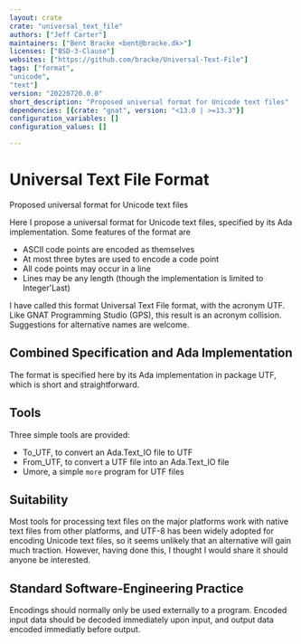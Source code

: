 ```yaml
---
layout: crate
crate: "universal_text_file"
authors: ["Jeff Carter"]
maintainers: ["Bent Bracke <bent@bracke.dk>"]
licenses: ["BSD-3-Clause"]
websites: ["https://github.com/bracke/Universal-Text-File"]
tags: ["format",
"unicode",
"text"]
version: "20220720.0.0"
short_description: "Proposed universal format for Unicode text files"
dependencies: [{crate: "gnat", version: "<13.0 | >=13.3"}]
configuration_variables: []
configuration_values: []

---
```

# Universal Text File Format
Proposed universal format for Unicode text files

Here I propose a universal format for Unicode text files, specified by its Ada implementation. Some features of the format are

* ASCII code points are encoded as themselves
* At most three bytes are used to encode a code point
* All code points may occur in a line
* Lines may be any length (though the implementation is limited to Integer'Last)

I have called this format Universal Text File format, with the acronym UTF. Like GNAT Programming Studio (GPS), this result is an acronym collision. Suggestions for alternative names are welcome.

## Combined Specification and Ada Implementation
The format is specified here by its Ada implementation in package UTF, which is short and straightforward.

## Tools
Three simple tools are provided:
* To_UTF, to convert an Ada.Text_IO file to UTF
* From_UTF, to convert a UTF file into an Ada.Text_IO file
* Umore, a simple `more` program for UTF files

## Suitability
Most tools for processing text files on the major platforms work with native text files from other platforms, and UTF-8 has been widely adopted for encoding Unicode text files, so it seems unlikely that an alternative will gain much traction. However, having done this, I thought I would share it should anyone be interested.

## Standard Software-Engineering Practice
Encodings should normally only be used externally to a program. Encoded input data should be decoded immediately upon input, and output data encoded immediatly before output.


